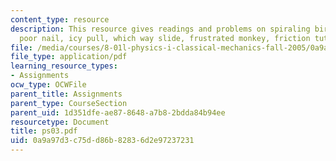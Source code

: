 ```yaml
---
content_type: resource
description: This resource gives readings and problems on spiraling bird, pity the
  poor nail, icy pull, which way slide, frustrated monkey, friction tutorial and others.
file: /media/courses/8-01l-physics-i-classical-mechanics-fall-2005/0a9a97d3c75dd86b82836d2e97237231_ps03.pdf
file_type: application/pdf
learning_resource_types:
- Assignments
ocw_type: OCWFile
parent_title: Assignments
parent_type: CourseSection
parent_uid: 1d351dfe-ae87-8648-a7b8-2bdda84b94ee
resourcetype: Document
title: ps03.pdf
uid: 0a9a97d3-c75d-d86b-8283-6d2e97237231
---
```

